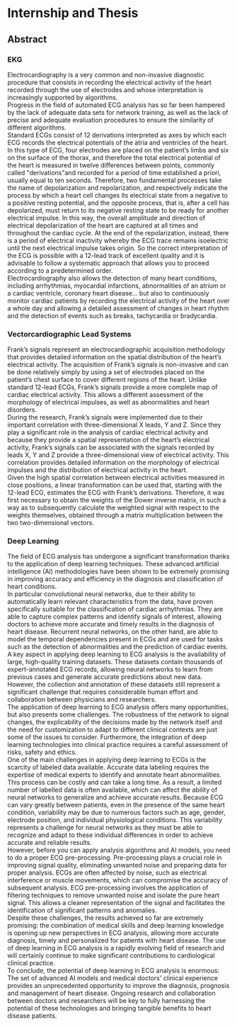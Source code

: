 # Internship and Thesis

## Abstract

### EKG

Electrocardiography is a very common and non-invasive diagnostic procedure that consists in recording the electrical activity of the heart recorded through the use of electrodes and whose interpretation is increasingly supported by algorithms.\
Progress in the field of automated ECG analysis has so far been hampered by the lack of adequate data sets for network training, as well as the lack of precise and adequate evaluation procedures to ensure the similarity of different algorithms.\
Standard ECGs consist of 12 derivations interpreted as axes by which each ECG records the electrical potentials of the atria and ventricles of the heart. In this type of ECG, four electrodes are placed on the patient’s limbs and six on the surface of the thorax, and therefore the total electrical potential of the heart is measured in twelve differences between points, commonly called "derivations"and recorded for a period of time established a priori, usually equal to ten seconds. Therefore, two fundamental processes take the name of depolarization and repolarization, and respectively indicate the process by which a heart cell changes its electrical state from a negative to a positive resting potential, and the opposite process, that is, after a cell has depolarized, must return to its negative resting state to be ready for another electrical impulse. In this way, the overall amplitude and direction of electrical depolarization of the heart are captured at all times and throughout the cardiac cycle. At the end of the repolarization, instead, there is a period of electrical inactivity whereby the ECG trace remains isoelectric until the next electrical impulse takes origin. So the correct interpretation of the ECG is possible with a 12-lead track of excellent quality and it is advisable to follow a systematic approach that allows you to proceed according to a predetermined order.\
Electrocardiography also allows the detection of many heart conditions, including arrhythmias, myocardial infarctions, abnormalities of an atrium or a cardiac ventricle, coronary heart disease... but also to continuously monitor cardiac patients by recording the electrical activity of the heart over a whole day and allowing a detailed assessment of changes in heart rhythm and the detection of events such as breaks, tachycardia or bradycardia.

### Vectorcardiographic Lead Systems

Frank’s signals represent an electrocardiographic acquisition methodology that provides detailed information on the spatial distribution of the heart’s electrical activity. The acquisition of Frank’s signals is non-invasive and can be done relatively simply by using a set of electrodes placed on the patient’s chest surface to cover different regions of the heart. Unlike standard 12-lead ECGs, Frank’s signals provide a more complete map of cardiac electrical activity. This allows a different assessment of the morphology of electrical impulses, as well as abnormalities and heart disorders.\
During the research, Frank’s signals were implemented due to their important correlation with three-dimensional X leads, Y and Z. Since they play a significant role in the analysis of cardiac electrical activity and because they provide a spatial representation of the heart’s electrical activity, Frank’s signals can be associated with the signals recorded by leads X, Y and Z provide a three-dimensional view of electrical activity. This correlation provides detailed information on the morphology of electrical impulses and the distribution of electrical activity in the heart.\
Given the high spatial correlation between electrical activities measured in close positions, a linear transformation can be used that, starting with the 12-lead ECG, estimates the ECG with Frank’s derivations. Therefore, it was first necessary to obtain the weights of the Dower inverse matrix, in such a way as to subsequently calculate the weighted signal with respect to the weights themselves, obtained through a matrix multiplication between the two two-dimensional vectors.

### Deep Learning

The field of ECG analysis has undergone a significant transformation thanks to the application of deep learning techniques. These advanced artificial intelligence (AI) methodologies have been shown to be extremely promising in improving accuracy and efficiency in the diagnosis and classification of heart conditions.\
In particular convolutional neural networks, due to their ability to automatically learn relevant characteristics from the data, have proven specifically suitable for the classification of cardiac arrhythmias. They are able to capture complex patterns and identify signals of interest, allowing doctors to achieve more accurate and timely results in the diagnosis of heart disease. Recurrent neural networks, on the other hand, are able to model the temporal dependencies present in ECGs and are used for tasks such as the detection of abnormalities and the prediction of cardiac events.\
A key aspect in applying deep learning to ECG analysis is the availability of large, high-quality training datasets. These datasets contain thousands of expert-annotated ECG records, allowing neural networks to learn from previous cases and generate accurate predictions about new data. However, the collection and annotation of these datasets still represent a significant challenge that requires considerable human effort and collaboration between physicians and researchers.\
The application of deep learning to ECG analysis offers many opportunities, but also presents some challenges. The robustness of the network to signal changes, the explicability of the decisions made by the network itself and the need for customization to adapt to different clinical contexts are just some of the issues to consider. Furthermore, the integration of deep learning technologies into clinical practice requires a careful assessment of risks, safety and ethics.\
One of the main challenges in applying deep learning to ECGs is the scarcity of labeled data available. Accurate data labeling requires the expertise of medical experts to identify and annotate heart abnormalities. This process can be costly and can take a long time. As a result, a limited number of labelled data is often available, which can affect the ability of neural networks to generalize and achieve accurate results. Because ECG can vary greatly between patients, even in the presence of the same heart condition, variability may be due to numerous factors such as age, gender, electrode position, and individual physiological conditions. This variability represents a challenge for neural networks as they must be able to recognize and adapt to these individual differences in order to achieve accurate and reliable results.\
However, before you can apply analysis algorithms and AI models, you need to do a proper ECG pre-processing. Pre-processing plays a crucial role in improving signal quality, eliminating unwanted noise and preparing data for proper analysis. ECGs are often affected by noise, such as electrical interference or muscle movements, which can compromise the accuracy of subsequent analysis. ECG pre-processing involves the application of filtering techniques to remove unwanted noise and isolate the pure heart signal. This allows a cleaner representation of the signal and facilitates the identification of significant patterns and anomalies.\
Despite these challenges, the results achieved so far are extremely promising: the combination of medical skills and deep learning knowledge is opening up new perspectives in ECG analysis, allowing more accurate diagnosis, timely and personalized for patients with heart disease. The use of deep learning in ECG analysis is a rapidly evolving field of research and will certainly continue to make significant contributions to cardiological clinical practice.\
To conclude, the potential of deep learning in ECG analysis is enormous: The set of advanced AI models and medical doctors' clinical experience provides an unprecedented opportunity to improve the diagnosis, prognosis and management of heart disease. Ongoing research and collaboration between doctors and researchers will be key to fully harnessing the potential of these technologies and bringing tangible benefits to heart disease patients.
